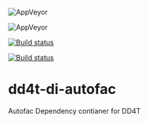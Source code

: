 
![AppVeyor](https://ci.appveyor.com/api/projects/status/github/dd4t/dd4t-di-autofac?branch=master&svg=true&passingText=master)

![AppVeyor](https://ci.appveyor.com/api/projects/status/github/dd4t/dd4t-di-autofac?branch=develop&svg=true&passingText=develop)

[![Build status](https://ci.appveyor.com/api/projects/status/6cevh5l1thgjqo7t?svg=true)](https://ci.appveyor.com/project/DD4T/dd4t-di-autofac)

[![Build status](https://ci.appveyor.com/api/projects/status/6cevh5l1thgjqo7t/branch/master?svg=true)](https://ci.appveyor.com/project/DD4T/dd4t-di-autofac/branch/master)

# dd4t-di-autofac
Autofac Dependency contianer for DD4T